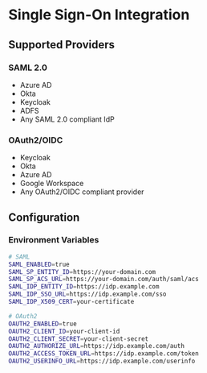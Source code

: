 # Single Sign-On Integration

## Supported Providers

### SAML 2.0
- Azure AD
- Okta
- Keycloak
- ADFS
- Any SAML 2.0 compliant IdP

### OAuth2/OIDC
- Keycloak
- Okta
- Azure AD
- Google Workspace
- Any OAuth2/OIDC compliant provider

## Configuration

### Environment Variables
```bash
# SAML
SAML_ENABLED=true
SAML_SP_ENTITY_ID=https://your-domain.com
SAML_SP_ACS_URL=https://your-domain.com/auth/saml/acs
SAML_IDP_ENTITY_ID=https://idp.example.com
SAML_IDP_SSO_URL=https://idp.example.com/sso
SAML_IDP_X509_CERT=your-certificate

# OAuth2
OAUTH2_ENABLED=true
OAUTH2_CLIENT_ID=your-client-id
OAUTH2_CLIENT_SECRET=your-client-secret
OAUTH2_AUTHORIZE_URL=https://idp.example.com/auth
OAUTH2_ACCESS_TOKEN_URL=https://idp.example.com/token
OAUTH2_USERINFO_URL=https://idp.example.com/userinfo
